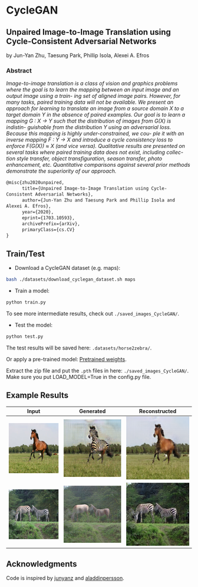 # CycleGAN

## Unpaired Image-to-Image Translation using Cycle-Consistent Adversarial Networks
by Jun-Yan Zhu, Taesung Park, Phillip Isola, Alexei A. Efros

### Abstract
_Image-to-image translation is a class of vision and graphics problems where the goal is to learn the mapping between an input image and an output image using a train- ing set of aligned image pairs. However, for many tasks, paired training data will not be available. We present an approach for learning to translate an image from a source domain X to a target domain Y in the absence of paired examples. Our goal is to learn a mapping G : X → Y such that the distribution of images from G(X) is indistin- guishable from the distribution Y using an adversarial loss. Because this mapping is highly under-constrained, we cou- ple it with an inverse mapping F : Y → X and introduce a cycle consistency loss to enforce F(G(X)) ≈ X (and vice versa). Qualitative results are presented on several tasks where paired training data does not exist, including collec- tion style transfer, object transfiguration, season transfer, photo enhancement, etc. Quantitative comparisons against several prior methods demonstrate the superiority of our approach._

```
@misc{zhu2020unpaired,
      title={Unpaired Image-to-Image Translation using Cycle-Consistent Adversarial Networks}, 
      author={Jun-Yan Zhu and Taesung Park and Phillip Isola and Alexei A. Efros},
      year={2020},
      eprint={1703.10593},
      archivePrefix={arXiv},
      primaryClass={cs.CV}
}
```

## Train/Test

- Download a CycleGAN dataset (e.g. maps):
```bash
bash ./datasets/download_cyclegan_dataset.sh maps
```

- Train a model:
```bash
python train.py
```
To see more intermediate results, check out `./saved_images_CycleGAN/`.
- Test the model:
```bash
python test.py
```

The test results will be saved here: `.datasets/horse2zebra/`.

Or apply a pre-trained model: [Pretrained weights](https://github.com/wcaine/CycleGAN/releases/tag/v1.0).

Extract the zip file and put the `.pth` files in here: `./saved_images_CycleGAN/`. Make sure you put LOAD_MODEL=True in the config.py file.

## Example Results

| Input | Generated | Reconstructed |
| --- | --- | --- |
| ![horse](imgs/X_2.png) | ![fake zebra](imgs/Y_2.png) | ![reconstructed horse](imgs/X_2-1.png) |
| ![zebra](imgs/Y_133.png) | ![fake horse](imgs/X_133.png) | ![reconstructed zebra](imgs/Y_133-1.png) |

## Acknowledgments
Code is inspired by [junyanz](https://github.com/junyanz/pytorch-CycleGAN-and-pix2pix) and [aladdinpersson](https://github.com/aladdinpersson/Machine-Learning-Collection/tree/master/ML/Pytorch/GANs/CycleGAN).